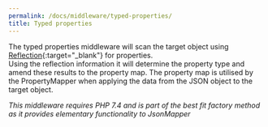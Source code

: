 ```yaml
---
permalink: /docs/middleware/typed-properties/  
title: Typed properties  
---
```


The typed properties middleware will scan the target object using [Reflection](https://www.php.net/manual/en/intro.reflection.php){:target="_blank"}
for properties.  
Using the reflection information it will determine the property type and amend these results to the property map.
The property map is utilised by the PropertyMapper when applying the data from the JSON object to the target object. 

_This middleware requires PHP 7.4 and is part of the best fit factory method as it provides elementary functionality to JsonMapper_ 
